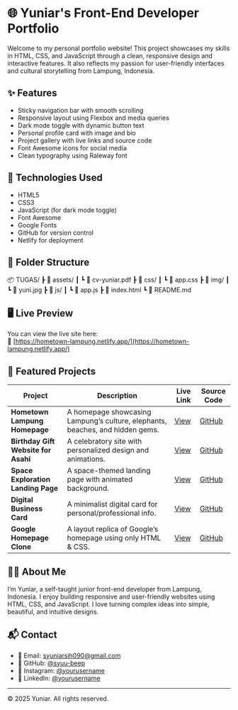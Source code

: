 # 🌐 Yuniar's Front-End Developer Portfolio

Welcome to my personal portfolio website! This project showcases my skills in HTML, CSS, and JavaScript through a clean, responsive design and interactive features. It also reflects my passion for user-friendly interfaces and cultural storytelling from Lampung, Indonesia.

## ✨ Features

- Sticky navigation bar with smooth scrolling  
- Responsive layout using Flexbox and media queries  
- Dark mode toggle with dynamic button text  
- Personal profile card with image and bio  
- Project gallery with live links and source code  
- Font Awesome icons for social media  
- Clean typography using Raleway font

## 🧰 Technologies Used

- HTML5  
- CSS3  
- JavaScript (for dark mode toggle)  
- Font Awesome  
- Google Fonts  
- GitHub for version control  
- Netlify for deployment

## 📁 Folder Structure
📦 TUGAS/ ┣ 📂 assets/ ┃ ┗ 📄 cv-yuniar.pdf ┣ 📂 css/ ┃ ┗ 📄 app.css ┣ 📂 img/ ┃ ┗ 📄 yuni.jpg ┣ 📂 js/ ┃ ┗ 📄 app.js ┣ 📄 index.html ┗ 📄 README.md

## 🖥️ Live Preview

You can view the live site here:  
🔗 [https://hometown-lampung.netlify.app/](https://hometown-lampung.netlify.app/)

## 📸 Featured Projects

| Project | Description | Live Link | Source Code |
|--------|-------------|-----------|-------------|
| **Hometown Lampung Homepage** | A homepage showcasing Lampung’s culture, elephants, beaches, and hidden gems. | [View](https://hometown-lampung.netlify.app/) | [GitHub](https://github.com/syuu-beep/lampung-culture-site) |
| **Birthday Gift Website for Asahi** | A celebratory site with personalized design and animations. | [View](https://asahi-birthday-site.netlify.app/) | [GitHub](https://github.com/syuu-beep/birthday-gift-site) |
| **Space Exploration Landing Page** | A space-themed landing page with animated background. | [View](https://spaceexplor.netlify.app/) | [GitHub](https://github.com/syuu-beep/space-exploration-site) |
| **Digital Business Card** | A minimalist digital card for personal/professional info. | [View](https://business-card-yuniar.netlify.app/) | [GitHub](https://github.com/syuu-beep/business-card) |
| **Google Homepage Clone** | A layout replica of Google’s homepage using only HTML & CSS. | [View](https://searchpage-clone.netlify.app/) | [GitHub](https://github.com/syuu-beep/project-google-clone) |

## 👩‍💻 About Me

I’m Yuniar, a self-taught junior front-end developer from Lampung, Indonesia. I enjoy building responsive and user-friendly websites using HTML, CSS, and JavaScript. I love turning complex ideas into simple, beautiful, and intuitive designs.

## 📬 Contact

- 📧 Email: [syuniarsih090@gmail.com](mailto:syuniarsih090@gmail.com)  
- 🐙 GitHub: [@syuu-beep](https://github.com/syuu-beep)  
- 📸 Instagram: [@yourusername](#)  
- 💼 LinkedIn: [@yourusername](#)

---

© 2025 Yuniar. All rights reserved.

